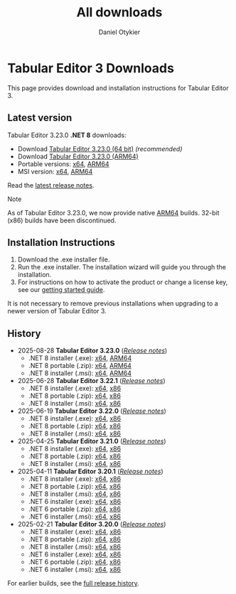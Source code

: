 ﻿---
uid: downloads
title: All downloads
author: Daniel Otykier
updated: 2025-08-28
---
# Tabular Editor 3 Downloads

This page provides download and installation instructions for Tabular Editor 3.

## Latest version

Tabular Editor 3.23.0 **.NET 8** downloads:

- Download [Tabular Editor 3.23.0 (64 bit)](https://cdn.tabulareditor.com/files/TabularEditor.3.23.0.Installer.x64.Net8.exe) *(recommended)*
- Download [Tabular Editor 3.23.0 (ARM64)](https://cdn.tabulareditor.com/files/TabularEditor.3.23.0.Installer.ARM64.Net8.exe)
- Portable versions: [x64](https://cdn.tabulareditor.com/files/TabularEditor.3.23.0.x64.Net8.zip), [ARM64](https://cdn.tabulareditor.com/files/TabularEditor.3.23.0.ARM64.Net8.zip)
- MSI version: [x64](https://cdn.tabulareditor.com/files/TabularEditor.3.23.0.x64.Net8.msi), [ARM64](https://cdn.tabulareditor.com/files/TabularEditor.3.23.0.ARM64.Net8.msi)

Read the [latest release notes](release-notes/3_23_0.md).

> [!NOTE]
> As of Tabular Editor 3.23.0, we now provide native [ARM64](https://learn.microsoft.com/en-us/windows/arm/overview) builds. 32-bit (x86) builds have been discontinued.

## Installation Instructions

1. Download the .exe installer file.
2. Run the .exe installer. The installation wizard will guide you through the installation.
3. For instructions on how to activate the product or change a license key, see our [getting started guide](xref:getting-started).

It is not necessary to remove previous installations when upgrading to a newer version of Tabular Editor 3.

## History

- 2025-08-28 **Tabular Editor 3.23.0** (*[Release notes](release-notes/3_23_0.md)*)
  - .NET 8 installer (.exe): [x64](https://cdn.tabulareditor.com/files/TabularEditor.3.23.0.Installer.x64.Net8.exe), [ARM64](https://cdn.tabulareditor.com/files/TabularEditor.3.23.0.Installer.ARM64.Net8.exe)
  - .NET 8 portable (.zip): [x64](https://cdn.tabulareditor.com/files/TabularEditor.3.23.0.x64.Net8.zip), [ARM64](https://cdn.tabulareditor.com/files/TabularEditor.3.23.0.ARM64.Net8.zip)
  - .NET 8 installer (.msi): [x64](https://cdn.tabulareditor.com/files/TabularEditor.3.23.0.x64.Net8.msi), [ARM64](https://cdn.tabulareditor.com/files/TabularEditor.3.23.0.ARM64.Net8.msi)
- 2025-06-28 **Tabular Editor 3.22.1** (*[Release notes](release-notes/3_22_1.md)*)
  - .NET 8 installer (.exe): [x64](https://cdn.tabulareditor.com/files/TabularEditor.3.22.1.Installer.x64.Net8.exe), [x86](https://cdn.tabulareditor.com/files/TabularEditor.3.22.1.Installer.x86.Net8.exe)
  - .NET 8 portable (.zip): [x64](https://cdn.tabulareditor.com/files/TabularEditor.3.22.1.x64.Net8.zip), [x86](https://cdn.tabulareditor.com/files/TabularEditor.3.22.1.x86.Net8.zip)
  - .NET 8 installer (.msi): [x64](https://cdn.tabulareditor.com/files/TabularEditor.3.22.1.x64.Net8.msi), [x86](https://cdn.tabulareditor.com/files/TabularEditor.3.22.1.x86.Net8.msi)
- 2025-06-19 **Tabular Editor 3.22.0** (*[Release notes](release-notes/3_22_0.md)*)
  - .NET 8 installer (.exe): [x64](https://cdn.tabulareditor.com/files/TabularEditor.3.22.0.Installer.x64.Net8.exe), [x86](https://cdn.tabulareditor.com/files/TabularEditor.3.22.0.Installer.x86.Net8.exe)
  - .NET 8 portable (.zip): [x64](https://cdn.tabulareditor.com/files/TabularEditor.3.22.0.x64.Net8.zip), [x86](https://cdn.tabulareditor.com/files/TabularEditor.3.22.0.x86.Net8.zip)
  - .NET 8 installer (.msi): [x64](https://cdn.tabulareditor.com/files/TabularEditor.3.22.0.x64.Net8.msi), [x86](https://cdn.tabulareditor.com/files/TabularEditor.3.22.0.x86.Net8.msi)
- 2025-04-25 **Tabular Editor 3.21.0** (*[Release notes](release-notes/3_21_0.md)*)
  - .NET 8 installer (.exe): [x64](https://cdn.tabulareditor.com/files/TabularEditor.3.21.0.Installer.x64.Net8.exe), [x86](https://cdn.tabulareditor.com/files/TabularEditor.3.21.0.Installer.x86.Net8.exe)
  - .NET 8 portable (.zip): [x64](https://cdn.tabulareditor.com/files/TabularEditor.3.21.0.x64.Net8.zip), [x86](https://cdn.tabulareditor.com/files/TabularEditor.3.21.0.x86.Net8.zip)
  - .NET 8 installer (.msi): [x64](https://cdn.tabulareditor.com/files/TabularEditor.3.21.0.x64.Net8.msi), [x86](https://cdn.tabulareditor.com/files/TabularEditor.3.21.0.x86.Net8.msi)
- 2025-04-11 **Tabular Editor 3.20.1** (*[Release notes](release-notes/3_20_1.md)*)
  - .NET 8 installer (.exe): [x64](https://cdn.tabulareditor.com/files/TabularEditor.3.20.1.Installer.x64.Net8.exe), [x86](https://cdn.tabulareditor.com/files/TabularEditor.3.20.1.Installer.x86.Net8.exe)
  - .NET 8 portable (.zip): [x64](https://cdn.tabulareditor.com/files/TabularEditor.3.20.1.x64.Net8.zip), [x86](https://cdn.tabulareditor.com/files/TabularEditor.3.20.1.x86.Net8.zip)
  - .NET 8 installer (.msi): [x64](https://cdn.tabulareditor.com/files/TabularEditor.3.20.1.x64.Net8.msi), [x86](https://cdn.tabulareditor.com/files/TabularEditor.3.20.1.x86.Net8.msi)
  - .NET 6 installer (.exe): [x64](https://cdn.tabulareditor.com/files/TabularEditor.3.20.1.Installer.x64.exe), [x86](https://cdn.tabulareditor.com/files/TabularEditor.3.20.1.Installer.x86.exe)
  - .NET 6 portable (.zip): [x64](https://cdn.tabulareditor.com/files/TabularEditor.3.20.1.x64.zip), [x86](https://cdn.tabulareditor.com/files/TabularEditor.3.20.1.x86.zip)
  - .NET 6 installer (.msi): [x64](https://cdn.tabulareditor.com/files/TabularEditor.3.20.1.x64.msi), [x86](https://cdn.tabulareditor.com/files/TabularEditor.3.20.1.x86.msi)
- 2025-02-21 **Tabular Editor 3.20.0** (*[Release notes](release-notes/3_20_0.md)*)
  - .NET 8 installer (.exe): [x64](https://cdn.tabulareditor.com/files/TabularEditor.3.20.0.Installer.x64.Net8.exe), [x86](https://cdn.tabulareditor.com/files/TabularEditor.3.20.0.Installer.x86.Net8.exe)
  - .NET 8 portable (.zip): [x64](https://cdn.tabulareditor.com/files/TabularEditor.3.20.0.x64.Net8.zip), [x86](https://cdn.tabulareditor.com/files/TabularEditor.3.20.0.x86.Net8.zip)
  - .NET 8 installer (.msi): [x64](https://cdn.tabulareditor.com/files/TabularEditor.3.20.0.x64.Net8.msi), [x86](https://cdn.tabulareditor.com/files/TabularEditor.3.20.0.x86.Net8.msi)
  - .NET 6 installer (.exe): [x64](https://cdn.tabulareditor.com/files/TabularEditor.3.20.0.Installer.x64.exe), [x86](https://cdn.tabulareditor.com/files/TabularEditor.3.20.0.Installer.x86.exe)
  - .NET 6 portable (.zip): [x64](https://cdn.tabulareditor.com/files/TabularEditor.3.20.0.x64.zip), [x86](https://cdn.tabulareditor.com/files/TabularEditor.3.20.0.x86.zip)
  - .NET 6 installer (.msi): [x64](https://cdn.tabulareditor.com/files/TabularEditor.3.20.0.x64.msi), [x86](https://cdn.tabulareditor.com/files/TabularEditor.3.20.0.x86.msi)

For earlier builds, see the [full release history](release-history.md).
